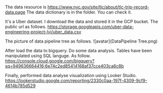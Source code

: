 The data resource is https://www.nyc.gov/site/tlc/about/tlc-trip-record-data.page
The data dictionary is in the folder. You can check it.

It's a Uber dataset. I download the data and stored it in the GCP bucket. The public url as follows.
https://storage.googleapis.com/uber-data-engineering-project-lyj/uber_data.csv

The picture of data pipeline tree as follows.
![avatar](DataPipeline Tree.png)

After load the data to bigquery. Do some data analysis. 
Tables have been manipulated using SQL languge. As follow.
https://console.cloud.google.com/bigquery?sq=949636664416:6e74c2ed85414168af37cce403ca6c8b

Finally, performed data analyse visualization using Looker Studio.
https://lookerstudio.google.com/reporting/2330c0aa-197f-4309-9cf9-4614b785d529


